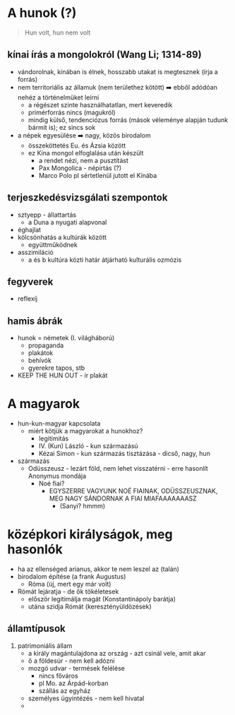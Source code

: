 # A hunok (?)
> Hun volt, hun nem volt
## kínai írás a mongolokról (Wang Li; 1314-89)
- vándorolnak, kínában is élnek, hosszabb utakat is megtesznek (írja a forrás)
- nem territoriális az államuk (nem területhez kötött) ➡️ ebből adódóan nehéz a történelmüket leírni
	- a régészet szinte használhatatlan, mert keveredik
	- primérforrás nincs (magukról)
	- mindig külső, tendenciózus forrás (mások véleménye alapján tudunk bármit is); ez sincs sok
- a népek egyesülése ➡️ nagy, közös birodalom
	- összeköttetés Eu. és Ázsia között
	- ez Kína mongol elfoglalása után készült
		- a rendet nézi, nem a pusztítást
		- Pax Mongolica -  népirtás (?)
		- Marco Polo pl sértetlenül jutott el Kínába
## terjeszkedésvizsgálati szempontok
- sztyepp - állattartás
	- a Duna a nyugati alapvonal
- éghajlat
- kölcsönhatás a kultúrák között
	- együttműködnek
- asszimiláció
	- a és b kultúra közti határ átjárható kulturális ozmózis
## fegyverek
- reflexíj
## hamis ábrák
- hunok = németek (I. világháború)
	- propaganda
	- plakátok
	- behívók
	- gyerekre tapos, stb
- KEEP THE HUN OUT - ír plakát
# A magyarok
- hun-kun-magyar kapcsolata
	- miért kötjük a magyarokat a hunokhoz?
		- legitimitás
		- IV. (Kun) László - kun származású
		- Kézai Simon - kun származás tisztázása  - dicső, nagy, hun
- származás
	- Odüsszeusz - lezárt föld, nem lehet visszatérni - erre hasonlít Anonymus mondája
		- Noé fiai?
			- EGYSZERRE VAGYUNK NOÉ FIAINAK, ODÜSSZEUSZNAK, MEG NAGY SÁNDORNAK A FIAI MIAFAAAAAAASZ
				- (Sanyi? hmmm)
# középkori királyságok, meg hasonlók
- ha az ellenséged arianus, akkor te nem leszel az (talán)
- birodalom építése (a frank Augustus)
	- Róma (új, mert egy már volt)
- Rómát lejáratja - de ők tökéletesek
	- először legitimálja magát (Konstantinápoly barátja)
	- utána szidja Rómát (keresztényüldözések)
## államtípusok
1. patrimoniális állam
	- a király magántulajdona az ország - azt csinál vele, amit akar
	- ő a földesúr - nem kell adózni
	- mozgó udvar - termések felélése
		- nincs főváros
		- pl Mo. az Árpád-korban
		- szállás az egyház
	- személyes ügyintézés - nem kell hivatal
	- 